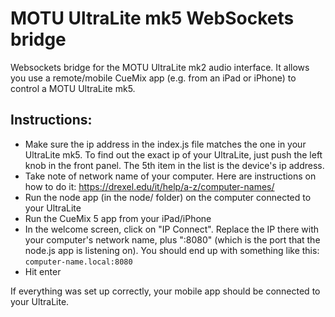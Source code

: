 # MOTU UltraLite mk5 WebSockets bridge
Websockets bridge for the MOTU UltraLite mk2 audio interface.
It allows you use a remote/mobile CueMix app (e.g. from an iPad or iPhone) to control a MOTU UltraLite mk5.

## Instructions:

- Make sure the ip address in the index.js file matches the one in your UltraLite mk5. To find out the exact ip of your UltraLite, just push the left knob in the front panel. The 5th item in the list is the device's ip address.
- Take note of network name of your computer. Here are instructions on how to do it: https://drexel.edu/it/help/a-z/computer-names/
- Run the node app (in the node/ folder) on the computer connected to your UltraLite
- Run the CueMix 5 app from your iPad/iPhone
- In the welcome screen, click on "IP Connect". Replace the IP there with your computer's network name, plus ":8080" (which is the port that the node.js app is listening on). You should end up with something like this:
```computer-name.local:8080```
- Hit enter

If everything was set up correctly, your mobile app should be connected to your UltraLite.
